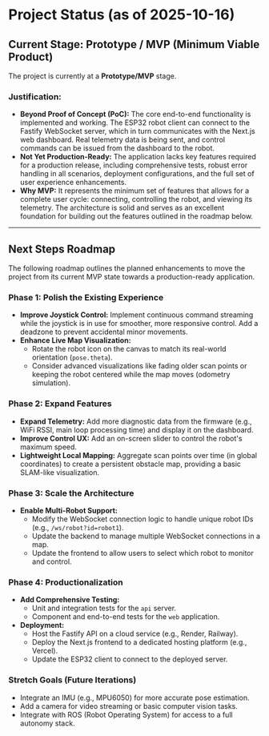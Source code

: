 # Project Status (as of 2025-10-16)

## Current Stage: Prototype / MVP (Minimum Viable Product)

The project is currently at a **Prototype/MVP** stage.

### Justification:
- **Beyond Proof of Concept (PoC):** The core end-to-end functionality is implemented and working. The ESP32 robot client can connect to the Fastify WebSocket server, which in turn communicates with the Next.js web dashboard. Real telemetry data is being sent, and control commands can be issued from the dashboard to the robot.
- **Not Yet Production-Ready:** The application lacks key features required for a production release, including comprehensive tests, robust error handling in all scenarios, deployment configurations, and the full set of user experience enhancements.
- **Why MVP:** It represents the minimum set of features that allows for a complete user cycle: connecting, controlling the robot, and viewing its telemetry. The architecture is solid and serves as an excellent foundation for building out the features outlined in the roadmap below.

---

## Next Steps Roadmap

The following roadmap outlines the planned enhancements to move the project from its current MVP state towards a production-ready application.

### Phase 1: Polish the Existing Experience
*   **Improve Joystick Control:** Implement continuous command streaming while the joystick is in use for smoother, more responsive control. Add a deadzone to prevent accidental minor movements.
*   **Enhance Live Map Visualization:**
    *   Rotate the robot icon on the canvas to match its real-world orientation (`pose.theta`).
    *   Consider advanced visualizations like fading older scan points or keeping the robot centered while the map moves (odometry simulation).

### Phase 2: Expand Features
*   **Expand Telemetry:** Add more diagnostic data from the firmware (e.g., WiFi RSSI, main loop processing time) and display it on the dashboard.
*   **Improve Control UX:** Add an on-screen slider to control the robot's maximum speed.
*   **Lightweight Local Mapping:** Aggregate scan points over time (in global coordinates) to create a persistent obstacle map, providing a basic SLAM-like visualization.

### Phase 3: Scale the Architecture
*   **Enable Multi-Robot Support:**
    *   Modify the WebSocket connection logic to handle unique robot IDs (e.g., `/ws/robot?id=robot1`).
    *   Update the backend to manage multiple WebSocket connections in a map.
    *   Update the frontend to allow users to select which robot to monitor and control.

### Phase 4: Productionalization
*   **Add Comprehensive Testing:**
    *   Unit and integration tests for the `api` server.
    *   Component and end-to-end tests for the `web` application.
*   **Deployment:**
    *   Host the Fastify API on a cloud service (e.g., Render, Railway).
    *   Deploy the Next.js frontend to a dedicated hosting platform (e.g., Vercel).
    *   Update the ESP32 client to connect to the deployed server.

### Stretch Goals (Future Iterations)
*   Integrate an IMU (e.g., MPU6050) for more accurate pose estimation.
*   Add a camera for video streaming or basic computer vision tasks.
*   Integrate with ROS (Robot Operating System) for access to a full autonomy stack.